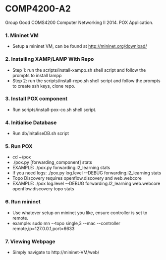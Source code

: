 COMP4200-A2
===========

Group Good COMS4200 Computer Networking II 2014. POX Application.


### 1. Mininet VM
* Setup a mininet VM, can be found at http://mininet.org/download/

### 2. Installing XAMP/LAMP With Repo
* Step 1: run the scripts/install-xampp.sh shell script and follow the prompts to install lampp
* Step 2: run the scripts/install-repo.sh shell script and follow the prompts to create ssh keys, clone repo.

### 3. Install POX component
* Run scripts/install-pox-co.sh shell script.

### 4. Initialise Database 
* Run db/initaliseDB.sh script

### 5. Run POX
* cd ~/pox
* ./pox.py [forwarding_component] stats 
* EXAMPLE: ./pox.py forwarding.l2_learning stats
* If you need logs: ./pox.py log.level --DEBUG forwarding.l2_learning stats
* Topo Discovery requires openflow.discovery and web.webcore
* EXAMPLE: ./pox log.level --DEBUG forwarding.l2_learning web.webcore openflow.discovery topo stats

### 6. Run mininet
* Use whatever setup on mininet you like, ensure controller is set to remote.
* example: sudo mn --topo single,3 --mac --controller remote,ip=127.0.0.1,port=6633

### 7. Viewing Webpage
* Simply navigate to http://mininet-VM/web/
